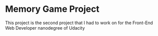 # Memory Game Project

This project is the second project that I had to work on for the Front-End Web Developer nanodegree of Udacity